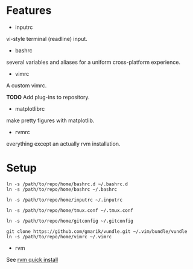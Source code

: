Features
========

* inputrc

vi-style terminal (readline) input.

* bashrc

several variables and aliases for a uniform cross-platform experience.

* vimrc

A custom vimrc.

**TODO** Add plug-ins to repository.

* matplotlibrc

make pretty figures with matplotlib.

* rvmrc

everything except an actually rvm installation.

Setup
=====

    ln -s /path/to/repo/home/bashrc.d ~/.bashrc.d
    ln -s /path/to/repo/home/bashrc ~/.bashrc

    ln -s /path/to/repo/home/inputrc ~/.inputrc

    ln -s /path/to/repo/home/tmux.conf ~/.tmux.conf

    ln -s /path/to/repo/home/gitconfig ~/.gitconfig

    git clone https://github.com/gmarik/vundle.git ~/.vim/bundle/vundle
    ln -s /path/to/repo/home/vimrc ~/.vimrc

* rvm

See [rvm quick install](http://beginrescueend.com/)
